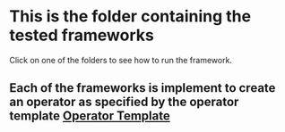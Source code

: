 # This is the folder containing the tested frameworks
Click on one of the folders to see how to run the framework.

## Each of the frameworks is implement to create an operator as specified by the operator template [Operator Template](https://github.com/carste98/stateful#operator-template)

